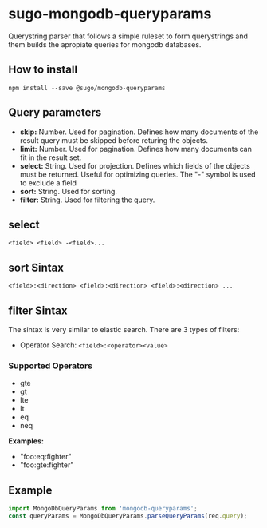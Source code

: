 # **sugo-mongodb-queryparams**

Querystring parser that follows a simple ruleset to form querystrings and them builds the apropiate queries for mongodb databases.

## **How to install**

```shell
npm install --save @sugo/mongodb-queryparams
```

## **Query parameters**

- **skip:** Number. Used for pagination. Defines how many documents of the result query must be skipped before returing the objects.
- **limit:** Number. Used for pagination. Defines how many documents can fit in the result set.
- **select:** String. Used for projection. Defines which fields of the objects must be returned. Useful for optimizing queries. The "-" symbol is used to exclude a field
- **sort:** String. Used for sorting.
- **filter:** String. Used for filtering the query.

## **select**

`<field> <field> -<field>...`

## **sort Sintax**

`<field>:<direction> <field>:<direction> <field>:<direction> ...`

## **filter Sintax**

The sintax is very similar to elastic search. There are 3 types of filters:

- Operator Search: `<field>:<operator><value>`

### **Supported Operators**

- gte
- gt
- lte
- lt
- eq
- neq

**Examples:**

- "foo:eq:fighter"
- "foo:gte:fighter"

## **Example**

```typescript
import MongoDbQueryParams from 'mongodb-queryparams';
const queryParams = MongoDbQueryParams.parseQueryParams(req.query);
```
